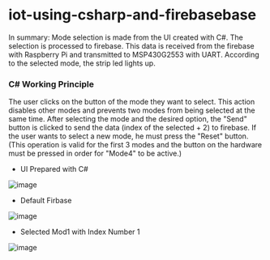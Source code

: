 # iot-using-csharp-and-firebasebase
In summary:
Mode selection is made from the UI created with C#. The selection is processed to firebase. This data is received from the firebase with Raspberry Pi and transmitted to MSP430G2553 with UART. According to the selected mode, the strip led lights up.

### C# Working Principle
The user clicks on the button of the mode they want to select. This action disables other modes and prevents two modes from being selected at the same time. After selecting the mode and the desired option, the "Send" button is clicked to send the data (index of the selected + 2) to firebase. If the user wants to select a new mode, he must press the "Reset" button.(This operation is valid for the first 3 modes and the button on the hardware must be pressed in order for "Mode4" to be active.)

- UI Prepared with C#

![image](https://user-images.githubusercontent.com/77415599/147702129-0ec2d7ad-d673-451f-883a-b9897e8fb7a2.png)

- Default Firbase  

![image](https://user-images.githubusercontent.com/77415599/147705856-19e001ec-7ce4-488e-a209-c23d5fc61497.png)

- Selected Mod1 with Index Number 1

![image](https://user-images.githubusercontent.com/77415599/147706346-e3bd779e-a7c4-446f-8175-7936368531ab.png)

